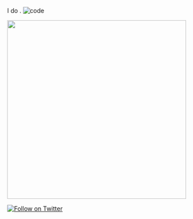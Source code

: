 I do .
![code](https://user-images.githubusercontent.com/65341172/224936160-c604dad2-8ff6-451a-9169-651f63dcaece.gif)

<img src="https://user-images.githubusercontent.com/65341172/224936160-c604dad2-8ff6-451a-9169-651f63dcaece.gif" width="415px">
                                                                                                                             


[![Follow on Twitter](https://img.shields.io/badge/Follow-%231DA1F2?style=for-the-badge&logo=twitter&logoColor=white)](https://twitter.com/madebygps)

<br />

                                                                                                                             
                                                                                                                             
